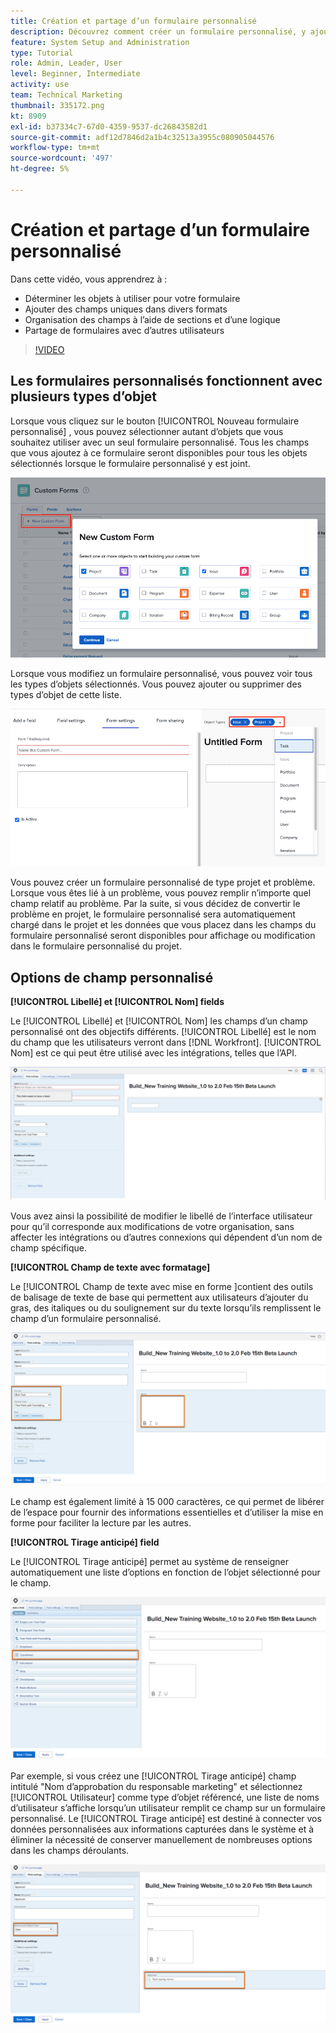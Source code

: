 ```yaml
---
title: Création et partage d’un formulaire personnalisé
description: Découvrez comment créer un formulaire personnalisé, y ajouter des champs uniques, organiser ces champs à l’aide de sections et d’une logique et partager des formulaires avec les utilisateurs.
feature: System Setup and Administration
type: Tutorial
role: Admin, Leader, User
level: Beginner, Intermediate
activity: use
team: Technical Marketing
thumbnail: 335172.png
kt: 8909
exl-id: b37334c7-67d0-4359-9537-dc26843582d1
source-git-commit: adf12d7846d2a1b4c32513a3955c080905044576
workflow-type: tm+mt
source-wordcount: '497'
ht-degree: 5%

---
```


# Création et partage d’un formulaire personnalisé

Dans cette vidéo, vous apprendrez à :

* Déterminer les objets à utiliser pour votre formulaire
* Ajouter des champs uniques dans divers formats
* Organisation des champs à l’aide de sections et d’une logique
* Partage de formulaires avec d’autres utilisateurs

>[!VIDEO](https://video.tv.adobe.com/v/335172/?quality=12)

## Les formulaires personnalisés fonctionnent avec plusieurs types d’objet

Lorsque vous cliquez sur le bouton [!UICONTROL Nouveau formulaire personnalisé] , vous pouvez sélectionner autant d’objets que vous souhaitez utiliser avec un seul formulaire personnalisé. Tous les champs que vous ajoutez à ce formulaire seront disponibles pour tous les objets sélectionnés lorsque le formulaire personnalisé y est joint.

![Fenêtre de formulaire personnalisée affichant la [!UICONTROL Nouveau formulaire personnalisé] options d’objet](assets/create-custom-form.png)

Lorsque vous modifiez un formulaire personnalisé, vous pouvez voir tous les types d’objets sélectionnés. Vous pouvez ajouter ou supprimer des types d’objet de cette liste.

![Fenêtre de formulaire personnalisée affichant les types d’objets sélectionnés lors de la modification du formulaire](assets/edit-custom-form.png)

Vous pouvez créer un formulaire personnalisé de type projet et problème. Lorsque vous êtes lié à un problème, vous pouvez remplir n’importe quel champ relatif au problème. Par la suite, si vous décidez de convertir le problème en projet, le formulaire personnalisé sera automatiquement chargé dans le projet et les données que vous placez dans les champs du formulaire personnalisé seront disponibles pour affichage ou modification dans le formulaire personnalisé du projet.

## Options de champ personnalisé

**[!UICONTROL Libellé] et [!UICONTROL Nom] fields**

Le [!UICONTROL Libellé] et [!UICONTROL Nom] les champs d’un champ personnalisé ont des objectifs différents. [!UICONTROL Libellé] est le nom du champ que les utilisateurs verront dans [!DNL Workfront]. [!UICONTROL Nom] est ce qui peut être utilisé avec les intégrations, telles que l’API.

![Fenêtre de formulaire personnalisée qui s’affiche [!UICONTROL Libellé] et [!UICONTROL Nom] fields](assets/custom-forms-field-label-and-name.png)

Vous avez ainsi la possibilité de modifier le libellé de l’interface utilisateur pour qu’il corresponde aux modifications de votre organisation, sans affecter les intégrations ou d’autres connexions qui dépendent d’un nom de champ spécifique.

**[!UICONTROL Champ de texte avec formatage]**

Le [!UICONTROL Champ de texte avec mise en forme ]contient des outils de balisage de texte de base qui permettent aux utilisateurs d’ajouter du gras, des italiques ou du soulignement sur du texte lorsqu’ils remplissent le champ d’un formulaire personnalisé.

![Fenêtre de formulaire personnalisée qui s’affiche [!UICONTROL Champ de texte avec mise en forme] option](assets/custom-forms-text-field-with-formatting.png)

Le champ est également limité à 15 000 caractères, ce qui permet de libérer de l’espace pour fournir des informations essentielles et d’utiliser la mise en forme pour faciliter la lecture par les autres.

**[!UICONTROL Tirage anticipé] field**

Le [!UICONTROL Tirage anticipé] permet au système de renseigner automatiquement une liste d’options en fonction de l’objet sélectionné pour le champ.

![Fenêtre de formulaire personnalisée qui s’affiche [!UICONTROL Tirage anticipé] option de champ](assets/custom-forms-typeahead-1.png)

Par exemple, si vous créez une [!UICONTROL Tirage anticipé] champ intitulé &quot;Nom d’approbation du responsable marketing&quot; et sélectionnez [!UICONTROL Utilisateur] comme type d’objet référencé, une liste de noms d’utilisateur s’affiche lorsqu’un utilisateur remplit ce champ sur un formulaire personnalisé. Le [!UICONTROL Tirage anticipé] est destiné à connecter vos données personnalisées aux informations capturées dans le système et à éliminer la nécessité de conserver manuellement de nombreuses options dans les champs déroulants.

![Fenêtre de formulaire personnalisée qui s’affiche [!UICONTROL Tirage anticipé] menu déroulant](assets/custom-forms-typeahead-2.png)
